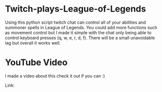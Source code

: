 # Twitch-plays-League-of-Legends
Using this python script twitch chat can control all of your abilities and summoner spells in League of Legends. You could add more functions such as movement control but I made it simple with the chat only being able to control keyboard presses (q, w, e, r, d, f). There will be a small unavoidable lag but overall it works well.

# YouTube Video
I made a video about this check it out if you can :)

Link: 
